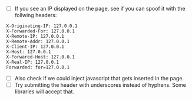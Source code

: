 - [ ] If you see an IP displayed on the page, see if you can spoof it with the follwing headers:
```
X-Originating-IP: 127.0.0.1
X-Forwarded-For: 127.0.0.1
X-Remote-IP: 127.0.0.1
X-Remote-Addr: 127.0.0.1
X-Client-IP: 127.0.0.1
X-Host: 127.0.0.1
X-Forwared-Host: 127.0.0.1
X-Real-IP: 127.0.0.1
Forwarded: for=127.0.0.1
```
- [ ] Also check if we could inject javascript that gets inserted in the page.
- [ ] Try submitting the header with underscores instead of hyphens. Some libraries will accept that. 
